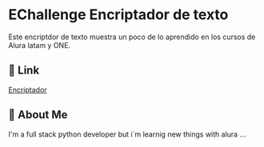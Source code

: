 
# EChallenge Encriptador de texto

Este encriptdor de texto muestra un poco de lo aprendido 
en los cursos de Alura latam y ONE.



## 🔗 Link

[Encriptador](https://onelineelectronic.github.io/EncriptadorTextoONE/)


## 🚀 About Me
I'm a full stack python developer but i´m learnig new things with alura ...

